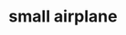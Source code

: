 ---
layout: travel&places
title: small airplane
emoji: small_airplane
permalink: 🛩.html
image: assets/img/3moji/small_airplane.png
---